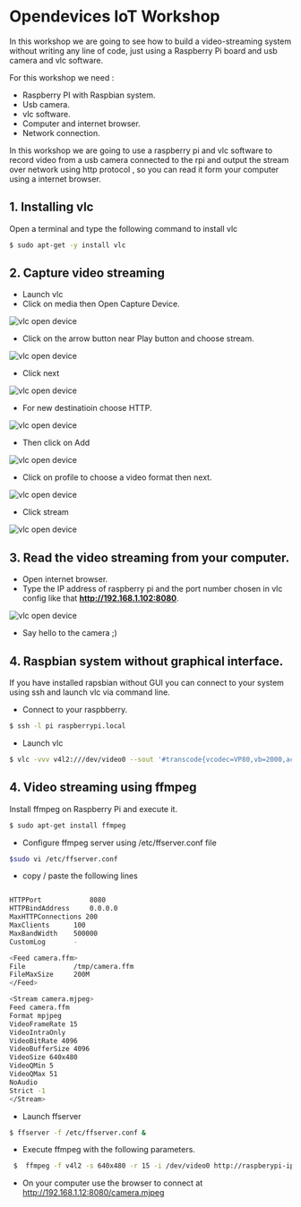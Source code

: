 # Opendevices IoT Workshop

In this workshop we are going to see how to build a video-streaming system without writing any line of code, just using 
a Raspberry Pi board and usb camera and vlc software.

For this workshop we need :

  - Raspberry PI  with Raspbian system.
  - Usb camera.
  - vlc software.
  - Computer and internet browser.
  - Network connection.


In this workshop we are going to use a  raspberry pi and vlc software to record video
from a usb camera connected to the rpi and output the stream over  network using http
protocol , so you can read it form your computer using a internet browser.



## 1. Installing vlc

Open a terminal and type the following command to install vlc

```bash
$ sudo apt-get -y install vlc
```


## 2. Capture video streaming


  - Launch vlc
  - Click on media then Open Capture Device.

![vlc open device](https://github.com/opendevices/iot.apps/blob/master/workshop/CaptureDevice.png)

  - Click on the arrow button near Play button and choose stream.

![vlc open device](https://github.com/opendevices/iot.apps/blob/master/workshop/SelectStream.png)

  - Click next

![vlc open device](https://github.com/opendevices/iot.apps/blob/master/workshop/StreamSource.png)

  - For new destinatioin choose HTTP.

![vlc open device](https://github.com/opendevices/iot.apps/blob/master/workshop/SelectHTTP.png)

  - Then click on Add

![vlc open device](https://github.com/opendevices/iot.apps/blob/master/workshop/SelectDestination.png)

  - Click on profile to choose a video format then next.

![vlc open device](https://github.com/opendevices/iot.apps/blob/master/workshop/VideoTranscode.png)

  - Click stream

![vlc open device](https://github.com/opendevices/iot.apps/blob/master/workshop/StreamOutput.png)


## 3. Read the video streaming from your computer.

  - Open internet browser.
  - Type the IP address of raspberry pi and the  port number chosen in vlc config like that **http://192.168.1.102:8080**.

 ![vlc open device](https://github.com/opendevices/iot.apps/blob/master/workshop/)

 - Say hello to the camera ;)


## 4. Raspbian system without graphical interface.

If you have installed rapsbian without GUI you can connect to your system using ssh
and launch vlc via command line.

  - Connect to your raspbberry.

```bash
$ ssh -l pi raspberrypi.local

```

  - Launch vlc

```bash
$ vlc -vvv v4l2:///dev/video0 --sout '#transcode{vcodec=VP80,vb=2000,acodec=vorb,ab=128,channels=2,samplerate=44100}:http{mux=webm,dst=:8080/}' --no-sout-all --sout-keep
```
## 4. Video streaming using ffmpeg 

Install ffmpeg on Raspberry  Pi and execute it.

```bash 
$ sudo apt-get install ffmpeg
```
- Configure  ffmpeg server using  /etc/ffserver.conf file
```bash 
$sudo vi /etc/ffserver.conf
```
- copy / paste the following lines 

```bash 

HTTPPort            8080
HTTPBindAddress     0.0.0.0
MaxHTTPConnections 200
MaxClients      100
MaxBandWidth    500000
CustomLog       -

<Feed camera.ffm>
File            /tmp/camera.ffm
FileMaxSize     200M
</Feed>

<Stream camera.mjpeg>
Feed camera.ffm
Format mpjpeg
VideoFrameRate 15
VideoIntraOnly
VideoBitRate 4096
VideoBufferSize 4096
VideoSize 640x480
VideoQMin 5
VideoQMax 51
NoAudio
Strict -1
</Stream>
```

  - Launch ffserver 
  ```bash 
  $ ffserver -f /etc/ffserver.conf &
  ```
  - Execute ffmpeg with the following parameters.
  
  ```bash 
   $  ffmpeg -f v4l2 -s 640x480 -r 15 -i /dev/video0 http://raspberypi-ip:8080/camera.ffm
  ```

- On your computer use the browser to connect at http://192.168.1.12:8080/camera.mjpeg
  
  

